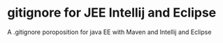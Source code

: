 # gitignore for JEE Intellij and Eclipse

A .gitignore poroposition for java EE with Maven and Intellij and Eclipse

